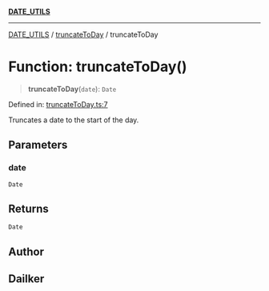 [**DATE_UTILS**](../../README.md)

***

[DATE_UTILS](../../README.md) / [truncateToDay](../README.md) / truncateToDay

# Function: truncateToDay()

> **truncateToDay**(`date`): `Date`

Defined in: [truncateToDay.ts:7](https://github.com/dailker/everyutil/blob/9ec04d41a381dab61073bf86e9abc70eaf55066d/src/date/truncateToDay.ts#L7)

Truncates a date to the start of the day.

## Parameters

### date

`Date`

## Returns

`Date`

## Author

## Dailker
